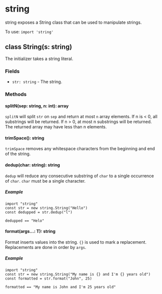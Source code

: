 # string

string exposes a String class that can be used to manipulate strings.

To use: `import 'string'`

## class String(s: string)

The initializer takes a string literal.

### Fields

- `str: string` - The string.

### Methods

#### splitN(sep: string, n: int): array

`splitN` will split `str` on `sep` and return at most `n` array elements. If n is < 0, all substrings will be returned.
If n > 0, at most n substrings will be returned. The returned array may have less than n elements.

#### trimSpace(): string

`trimSpace` removes any whitespace characters from the beginning and end of the string.

#### dedup(char: string): string

`dedup` will reduce any consecutive substring of `char` to a single occurrence of `char`. `char` must be a single character.

##### Example

```
import "string"
const str = new string.String("Hello")
const dedupped = str.dedup("l")

dedupped == "Helo"
```

#### format(args...: T): string

Format inserts values into the string. `{}` is used to mark a replacement. Replacements are done
in order by `args`.

##### Example

```
import "string"
const str = new string.String("My name is {} and I'm {} years old")
const formatted = str.format("John", 25)

formatted == "My name is John and I'm 25 years old"
```
